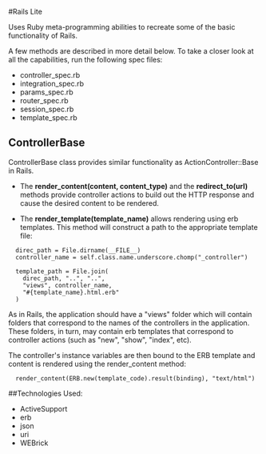#Rails Lite

Uses Ruby meta-programming abilities to recreate some of the basic functionality of Rails.

A few methods are described in more detail below. To take a closer look at all the capabilities, run the following spec files:

- controller_spec.rb
- integration_spec.rb
- params_spec.rb
- router_spec.rb
- session_spec.rb
- template_spec.rb


## ControllerBase

ControllerBase class provides similar functionality as ActionController::Base in Rails.

* The **render_content(content, content_type)** and the **redirect_to(url)** methods provide controller actions to build out the HTTP response and cause the desired content to be rendered.

* The **render_template(template_name)** allows rendering using erb templates. This method will construct a path to the appropriate template file:

```
  direc_path = File.dirname(__FILE__)
  controller_name = self.class.name.underscore.chomp("_controller")

  template_path = File.join(
    direc_path, "..", "..",
    "views", controller_name,
    "#{template_name}.html.erb"
  )
```

  As in Rails, the application should have a "views" folder which will contain folders that correspond to the names of the controllers in the application. These folders, in turn, may contain erb templates that correspond to controller actions (such as "new", "show", "index", etc).

  The controller's instance variables are then bound to the ERB template and content is rendered using the render_content method:

```
  render_content(ERB.new(template_code).result(binding), "text/html")
```

##Technologies Used:

- ActiveSupport
- erb
- json
- uri
- WEBrick